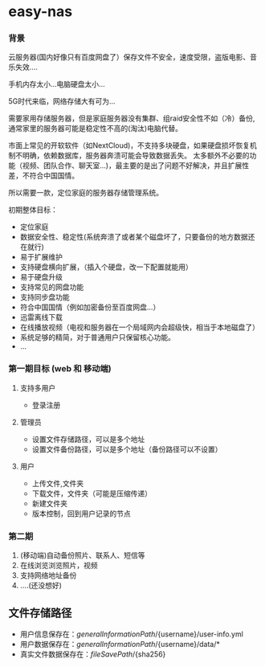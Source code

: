 # easy-nas

### 背景

云服务器(国内好像只有百度网盘了）保存文件不安全，速度受限，盗版电影、音乐失效....

手机内存太小...电脑硬盘太小...

5G时代来临，网络存储大有可为...

需要家用存储服务器，但是家庭服务器没有集群、组raid安全性不如（冷）备份, 通常家里的服务器可能是稳定性不高的(淘汰)电脑代替。

市面上常见的开软软件（如NextCloud)，不支持多块硬盘，如果硬盘损坏恢复机制不明确，依赖数据库，服务器奔溃可能会导致数据丢失。
太多额外不必要的功能（视频、团队合作、聊天室...)，最主要的是出了问题不好解决，并且扩展性差，不符合中国国情。

所以需要一款，定位家庭的服务器存储管理系统。

初期整体目标：

* 定位家庭
* 数据安全性、稳定性(系统奔溃了或者某个磁盘坏了，只要备份的地方数据还在就行)
* 易于扩展维护
* 支持硬盘横向扩展，（插入个硬盘，改一下配置就能用）
* 易于硬盘升级
* 支持常见的网盘功能
* 支持同步盘功能
* 符合中国国情（例如加密备份至百度网盘...）
* 迅雷离线下载
* 在线播放视频（电视和服务器在一个局域网内会超级快，相当于本地磁盘了）
* 系统足够的精简，对于普通用户只保留核心功能。
* ...

### 第一期目标 (web 和 移动端)
1. 支持多用户
    * 登录注册
    
1. 管理员
    * 设置文件存储路径，可以是多个地址
    * 设置文件备份路径，可以是多个地址（备份路径可以不设置）
    
1. 用户
    * 上传文件,文件夹
    * 下载文件，文件夹（可能是压缩传递）
    * 新建文件夹
    * 版本控制，回到用户记录的节点

### 第二期

1. (移动端)自动备份照片、联系人、短信等
1. 在线浏览浏览照片，视频
1. 支持网络地址备份
1. ....(还没想好)

## 文件存储路径

* 用户信息保存在：${generalInformationPath}/${username}/user-info.yml
* 用户数据保存在：${generalInformationPath}/${username}/data/*
* 真实文件数据保存在：${fileSavePath}/${sha256}
